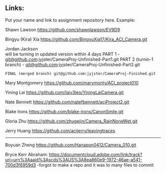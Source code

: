 
## Links:

Put your name and link to assignment repository here. Example:

Shawn Lawson    https://github.com/shawnlawson/EV9D9

Bingyu (Kira) Xia https://github.com/BingyuXia17/Kira_ACI_Camera.git


Jordan Jackson  
    will be turning in updated version within 4 days
    PART 1 - git@github.com:jyjster/CameraProj-Unfinished-Part1.git
    PART 2 (turnin-1 branch) - git@github.com:jyjster/CameraProj-Unfinished-Part2.git
    
    FINAL (merged branch) git@github.com:jyjster/CameraProj-Finished.git
    

Mary Montgomery https://github.com/marymonty/ACI_project010

Yining Lai https://github.com/laiy3leo/YiningLaiCamera.git

Nate Bennett https://github.com/natefbennett/aciProject2.git

Blake Irons https://github.com/blake-irons/CanonSmile.git

Gloria Zhu https://github.com/zhugejin/Camera_RainNoneWet.git

Jerry Huang https://github.com/acijerry/leavingtraces

----

Boyuan Zheng https://github.com/Hanapon0412/Camera_010.git

Bryce Kerr Abraham: https://documentcloud.adobe.com/link/track?uri=urn%3Aaaid%3Ascds%3AUS%3A8ea860e9-1972-46ae-a541-700d3f6959d3 -forgot to make a repo and it was to many files to commit
